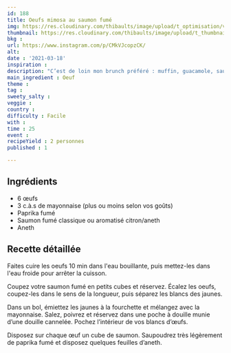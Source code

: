 ```yaml
---
id: 188
title: Oeufs mimosa au saumon fumé
img: https://res.cloudinary.com/thibaults/image/upload/t_optimisation/v1616094349/Recipes/20210318_oeufs_mimosa.jpg
thumbnail: https://res.cloudinary.com/thibaults/image/upload/t_thumbnail_josie/v1616094349/Recipes/20210318_oeufs_mimosa.jpg
bkg : 
url: https://www.instagram.com/p/CMkVJcopzCK/
alt: 
date : '2021-03-18'
inspiration : 
description: "C’est de loin mon brunch préféré : muffin, guacamole, saumon fumé, œuf mollet, caviar et sauce hollandaise"
main_ingredient : Oeuf
theme : 
tag : 
sweety_salty : 
veggie : 
country : 
difficulty : Facile
with : 
time : 25
event : 
recipeYield : 2 personnes
published : 1

---
```


## Ingrédients
 - 6 œufs
 - 3 c.à.s de mayonnaise (plus ou moins selon vos goûts)
 - Paprika fumé
 - Saumon fumé classique ou aromatisé citron/aneth
 - Aneth

## Recette détaillée
Faites cuire les oeufs 10 min dans l'eau bouillante, puis mettez-les dans l'eau froide pour arrêter la cuisson.

Coupez votre saumon fumé en petits cubes et réservez. Écalez les oeufs, coupez-les dans le sens de la longueur, puis séparez les blancs des jaunes.

Dans un bol, émiettez les jaunes à la fourchette et mélangez avec la mayonnaise. Salez, poivrez et réservez dans une poche à douille munie d’une douille cannelée.
Pochez l’intérieur de vos blancs d’œufs.

Disposez sur chaque œuf un cube de saumon. Saupoudrez très légèrement de paprika fumé et disposez quelques feuilles d’aneth.